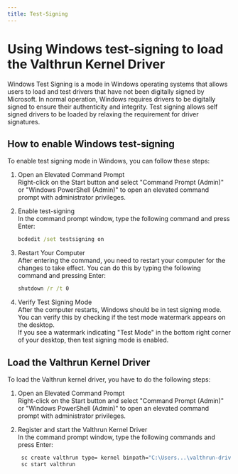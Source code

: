 ```yaml
---
title: Test-Signing
---
```


# Using Windows test-signing to load the Valthrun Kernel Driver
Windows Test Signing is a mode in Windows operating systems that allows users to load and test drivers that have not been digitally signed by Microsoft. In normal operation, Windows requires drivers to be digitally signed to ensure their authenticity and integrity. Test signing allows self signed drivers to be loaded by relaxing the requirement for driver signatures.

## How to enable Windows test-signing
To enable test signing mode in Windows, you can follow these steps:
1. Open an Elevated Command Prompt  
   Right-click on the Start button and select "Command Prompt (Admin)" or "Windows PowerShell (Admin)" to open an elevated command prompt with administrator privileges.

2. Enable test-signing  
   In the command prompt window, type the following command and press Enter:
   ```cmd
   bcdedit /set testsigning on
    ```

3. Restart Your Computer  
   After entering the command, you need to restart your computer for the changes to take effect. 
   You can do this by typing the following command and pressing Enter:
   ```cmd
   shutdown /r /t 0
   ```

4. Verify Test Signing Mode  
   After the computer restarts, Windows should be in test signing mode.  
   You can verify this by checking if the test mode watermark appears on the desktop.  
   If you see a watermark indicating "Test Mode" in the bottom right corner of your desktop, then test signing mode is enabled.

## Load the Valthrun Kernel Driver
To load the Valthrun kernel driver, you have to do the following steps:
1. Open an Elevated Command Prompt  
   Right-click on the Start button and select "Command Prompt (Admin)" or "Windows PowerShell (Admin)" to open an elevated command prompt with administrator privileges.

2. Register and start the Valthrun Kernel Driver  
   In the command prompt window, type the following commands and press Enter:
   ```cmd
    sc create valthrun type= kernel binpath="C:\Users...\valthrun-driver.sys"
    sc start valthrun 
    ```